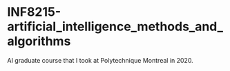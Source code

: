 # INF8215-artificial_intelligence_methods_and_algorithms

AI graduate course that I took at Polytechnique Montreal in 2020.
